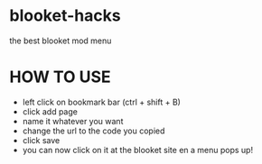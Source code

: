 # blooket-hacks
the best blooket mod menu


# HOW TO USE
- left click on bookmark bar (ctrl + shift + B)
- click add page
- name it whatever you want
- change the url to the code you copied
- click save
- you can now click on it at the blooket site en a menu pops up!
